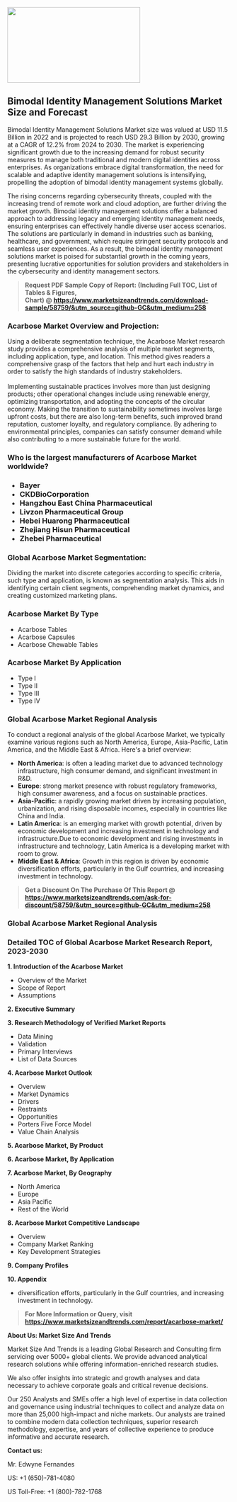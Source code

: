 <p><img class="alignnone size-medium wp-image-20088" src="https://ffe5etoiles.com/wp-content/uploads/2024/12/MST1-300x171.png" alt="" width="300" height="171" /></p><h2>Bimodal Identity Management Solutions Market Size and Forecast</h2><p>Bimodal Identity Management Solutions Market size was valued at USD 11.5 Billion in 2022 and is projected to reach USD 29.3 Billion by 2030, growing at a CAGR of 12.2% from 2024 to 2030. The market is experiencing significant growth due to the increasing demand for robust security measures to manage both traditional and modern digital identities across enterprises. As organizations embrace digital transformation, the need for scalable and adaptive identity management solutions is intensifying, propelling the adoption of bimodal identity management systems globally.</p><p>The rising concerns regarding cybersecurity threats, coupled with the increasing trend of remote work and cloud adoption, are further driving the market growth. Bimodal identity management solutions offer a balanced approach to addressing legacy and emerging identity management needs, ensuring enterprises can effectively handle diverse user access scenarios. The solutions are particularly in demand in industries such as banking, healthcare, and government, which require stringent security protocols and seamless user experiences. As a result, the bimodal identity management solutions market is poised for substantial growth in the coming years, presenting lucrative opportunities for solution providers and stakeholders in the cybersecurity and identity management sectors.</p></p><blockquote id="" class=""><strong>Request PDF Sample Copy of Report: (Including Full TOC, List of Tables &amp; Figures, Chart)&nbsp;@&nbsp;<strong><a href="https://www.marketsizeandtrends.com/download-sample/58759/&utm_source=github-GC&utm_medium=258" target="_blank">https://www.marketsizeandtrends.com/download-sample/58759/&utm_source=github-GC&utm_medium=258</a></strong></strong></blockquote><h3 id="" class="">Acarbose Market&nbsp;Overview and Projection:</h3><p id="" class="">Using a deliberate segmentation technique, the Acarbose Market research study provides a comprehensive analysis of multiple market segments, including application, type, and location. This method gives readers a comprehensive grasp of the factors that help and hurt each industry in order to satisfy the high standards of industry stakeholders. <br /> <br />Implementing sustainable practices involves more than just designing products; other operational changes include using renewable energy, optimizing transportation, and adopting the concepts of the circular economy. Making the transition to sustainability sometimes involves large upfront costs, but there are also long-term benefits, such improved brand reputation, customer loyalty, and regulatory compliance. By adhering to environmental principles, companies can satisfy consumer demand while also contributing to a more sustainable future for the world.</p><h3 id="" class="">Who is the largest manufacturers of&nbsp;Acarbose Market worldwide?</h3><h3 class=""><p><ul><li>Bayer </li><li> CKDBioCorporation </li><li> Hangzhou East China Pharmaceutical </li><li> Livzon Pharmaceutical Group </li><li> Hebei Huarong Pharmaceutical </li><li> Zhejiang Hisun Pharmaceutical </li><li> Zhebei Pharmaceutical</li></ul></p></h3><h3 id="" class="">Global&nbsp;Acarbose Market Segmentation:</h3><p id="" class="">Dividing the market into discrete categories according to specific criteria, such type and application, is known as segmentation analysis. This aids in identifying certain client segments, comprehending market dynamics, and creating customized marketing plans.</p><h3 id="" class="">Acarbose Market&nbsp;By Type</h3><p><p><ul><li>Acarbose Tables </li><li> Acarbose Capsules </li><li> Acarbose Chewable Tables</p></li></ul></p></p><h3 id="" class="">Acarbose Market&nbsp;By Application</h3><p class=""><p><ul><li>Type I </li><li> Type II </li><li> Type III </li><li> Type IV</li></ul></p></p><h3 id="" class="">Global Acarbose Market Regional Analysis</h3><p id="" class="">To conduct a regional analysis of the global Acarbose Market, we typically examine various regions such as North America, Europe, Asia-Pacific, Latin America, and the Middle East &amp; Africa. Here's a brief overview:</p><ul><li><strong>North America</strong>: is often a leading market due to advanced technology infrastructure, high consumer demand, and significant investment in R&amp;D.</li><li><strong>Europe</strong>: strong market presence with robust regulatory frameworks, high consumer awareness, and a focus on sustainable practices.</li><li><strong>Asia-Pacific</strong>: a rapidly growing market driven by increasing population, urbanization, and rising disposable incomes, especially in countries like China and India.</li><li><strong>Latin America</strong>: is an emerging market with growth potential, driven by economic development and increasing investment in technology and infrastructure.Due to economic development and rising investments in infrastructure and technology, Latin America is a developing market with room to grow.</li><li><strong>Middle East &amp; Africa</strong>: Growth in this region is driven by economic diversification efforts, particularly in the Gulf countries, and increasing investment in technology.</li></ul><blockquote id="" class=""><strong>Get a Discount On The Purchase Of This Report @ <strong><a href="https://www.marketsizeandtrends.com/ask-for-discount/58759/&utm_source=github-GC&utm_medium=258" target="_blank">https://www.marketsizeandtrends.com/ask-for-discount/58759/&utm_source=github-GC&utm_medium=258</a></strong></strong></blockquote><h3 id="" class="">Global Acarbose Market Regional Analysis</h3><h3 id="" class="">Detailed TOC of Global Acarbose Market Research Report, 2023-2030</h3><p id="" class=""><strong>1. Introduction of the Acarbose Market</strong></p><ul><li>Overview of the Market</li><li>Scope of Report</li><li>Assumptions</li></ul><p id="" class=""><strong>2. Executive Summary</strong></p><p id="" class=""><strong>3. Research Methodology of Verified Market Reports</strong></p><ul><li>Data Mining</li><li>Validation</li><li>Primary Interviews</li><li>List of Data Sources</li></ul><p id="" class=""><strong>4. Acarbose Market Outlook</strong></p><ul><li>Overview</li><li>Market Dynamics</li><li>Drivers</li><li>Restraints</li><li>Opportunities</li><li>Porters Five Force Model</li><li>Value Chain Analysis</li></ul><p id="" class=""><strong>5. Acarbose Market, By Product</strong></p><p id="" class=""><strong>6. Acarbose Market, By Application</strong></p><p id="" class=""><strong>7. Acarbose Market, By Geography</strong></p><ul><li>North America</li><li>Europe</li><li>Asia Pacific</li><li>Rest of the World</li></ul><p id="" class=""><strong>8. Acarbose Market Competitive Landscape</strong></p><ul><li>Overview</li><li>Company Market Ranking</li><li>Key Development Strategies</li></ul><p id="" class=""><strong>9. Company Profiles</strong></p><p id="" class=""><strong>10. Appendix</strong></p><ul><li>diversification efforts, particularly in the Gulf countries, and increasing investment in technology.</li></ul><blockquote id="" class=""><strong>For More Information or Query, visit <strong><strong><a href="https://www.marketsizeandtrends.com/report/acarbose-market/" target="_blank">https://www.marketsizeandtrends.com/report/acarbose-market/</a></strong></strong></strong></blockquote><p id="" class=""><strong>About Us: Market Size And Trends</strong></p><p id="" class="">Market Size And Trends is a leading Global Research and Consulting firm servicing over 5000+ global clients. We provide advanced analytical research solutions while offering information-enriched research studies.</p><p id="" class="">We also offer insights into strategic and growth analyses and data necessary to achieve corporate goals and critical revenue decisions.</p><p id="" class="">Our 250 Analysts and SMEs offer a high level of expertise in data collection and governance using industrial techniques to collect and analyze data on more than 25,000 high-impact and niche markets. Our analysts are trained to combine modern data collection techniques, superior research methodology, expertise, and years of collective experience to produce informative and accurate research.</p><p id="" class=""><strong>Contact us:</strong></p><p id="" class="">Mr. Edwyne Fernandes</p><p id="" class="">US: +1 (650)-781-4080</p><p id="" class="">US Toll-Free: +1 (800)-782-1768</p>
